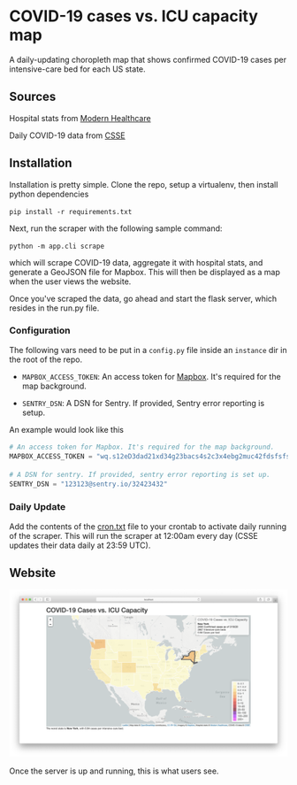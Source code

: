 # COVID-19 cases vs. ICU capacity map

A daily-updating choropleth map that shows confirmed COVID-19 cases per intensive-care bed for each US state.

## Sources
Hospital stats from [Modern Healthcare](https://www.modernhealthcare.com/hospitals/covid-19-could-fill-hospital-beds-how-many-are-there)

Daily COVID-19 data from [CSSE](https://github.com/CSSEGISandData/COVID-19)

## Installation
Installation is pretty simple. Clone the repo, setup a virtualenv, then install python dependencies

`pip install -r requirements.txt`

Next, run the scraper with the following sample command:

`python -m app.cli scrape`

which will scrape COVID-19 data, aggregate it with hospital stats, and generate a GeoJSON file for Mapbox.
This will then be displayed as a map when the user views the website.

Once you've scraped the data, go ahead and start the flask server, which resides in the run.py file.

### Configuration
The following vars need to be put in a `config.py` file inside an `instance` dir in the root of the repo. 

- `MAPBOX_ACCESS_TOKEN`: An access token for [Mapbox](https://www.mapbox.com/). It's required for the map background.

- `SENTRY_DSN`: A DSN for Sentry. If provided, Sentry error reporting is setup.

An example would look like this
```python
# An access token for Mapbox. It's required for the map background.
MAPBOX_ACCESS_TOKEN = "wq.s12eD3dad21xd34g23bacs4s2c3x4ebg2muc42fdsfsfsf"

# A DSN for sentry. If provided, sentry error reporting is set up.
SENTRY_DSN = "123123@sentry.io/32423432"
```

### Daily Update
Add the contents of the [cron.txt](cron.txt) file to your crontab to activate daily running of the scraper.
This will run the scraper at 12:00am every day (CSSE updates their data daily at 23:59 UTC).

## Website
![A view of the homepage](screenshots/homepage.png)

Once the server is up and running, this is what users see.
